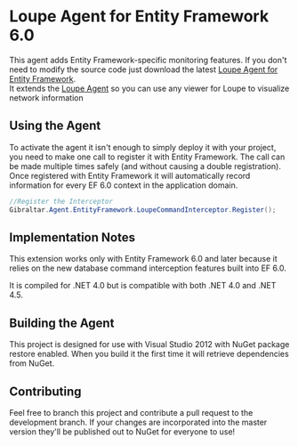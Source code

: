 Loupe Agent for Entity Framework 6.0
===================

This agent adds Entity Framework-specific monitoring features.  If you don't need
to modify the source code just download the latest [Loupe Agent for Entity Framework](https://nuget.org/packages/Gibraltar.Agent.EntityFramework/).  
It extends the [Loupe Agent](https://nuget.org/packages/Gibraltar.Agent/) so you can 
use any viewer for Loupe to visualize network information

Using the Agent
---------------

To activate the agent it isn't enough to simply deploy it with your project, you need to make 
one call to register it with Entity Framework.  The call can be made multiple times safely
(and without causing a double registration).  Once registered with Entity Framework it will
automatically record information for every EF 6.0 context in the application domain.

```C#
//Register the Interceptor
Gibraltar.Agent.EntityFramework.LoupeCommandInterceptor.Register();
```


Implementation Notes
--------------------

This extension works only with Entity Framework 6.0 and later because it relies on the
new database command interception features built into EF 6.0. 

It is compiled for .NET 4.0 but is compatible with both .NET 4.0 and .NET 4.5.


Building the Agent
------------------

This project is designed for use with Visual Studio 2012 with NuGet package restore enabled.
When you build it the first time it will retrieve dependencies from NuGet.

Contributing
------------

Feel free to branch this project and contribute a pull request to the development branch. 
If your changes are incorporated into the master version they'll be published out to NuGet for
everyone to use!